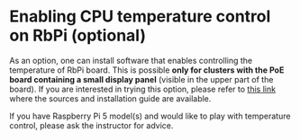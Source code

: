 # Enabling CPU temperature control on RbPi (optional)

As an option, one can install software that enables controlling the temperature of RbPi board. This is possible **only for clusters with the PoE board containing a small display panel** (visible in the upper part of the board). If you are interested in trying this option, please refer to [this link](https://github.com/darkfence/PoE_HAT-B-temp-control) where the sources and installation guide are available.

If you have Raspberry Pi 5 model(s) and would like to play with temperature control, please ask the instructor for advice.
